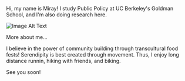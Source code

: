 Hi, my name is Miray!
I study Public Policy at UC Berkeley's Goldman School, and I'm also doing research here.

![Image Alt Text](<https://unsplash.com/photos/raNGlrn5JRI>)

More about me...

I believe in the power of community building through transcultural food fests!
Serendipity is best created through movement. Thus, I enjoy long distance runnin, hiking with friends, and biking. 

See you soon! 



